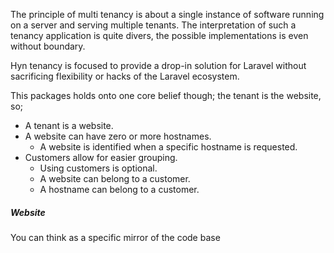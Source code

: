 The principle of multi tenancy is about a single instance of software running
on a server and serving multiple tenants. The interpretation of such a tenancy
application is quite divers, the possible implementations is even without
boundary.

Hyn tenancy is focused to provide a drop-in solution for Laravel without
sacrificing flexibility or hacks of the Laravel ecosystem.

This packages holds onto one core belief though; the tenant is the website, so;

- A tenant is a website.
- A website can have zero or more hostnames.
    - A website is identified when a specific hostname is requested.
- Customers allow for easier grouping.
    - Using customers is optional.
    - A website can belong to a customer.
    - A hostname can belong to a customer.

##### Website

You can think as a specific mirror of the code base